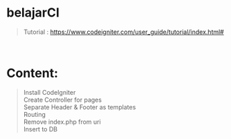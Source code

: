 # belajarCI

>Tutorial : https://www.codeigniter.com/user_guide/tutorial/index.html#
<br>

# Content:

>Install CodeIgniter <br>
Create Controller for pages <br>
Separate Header & Footer as templates <br>
Routing <br>
Remove index.php from uri <br>
Insert to DB <br>

